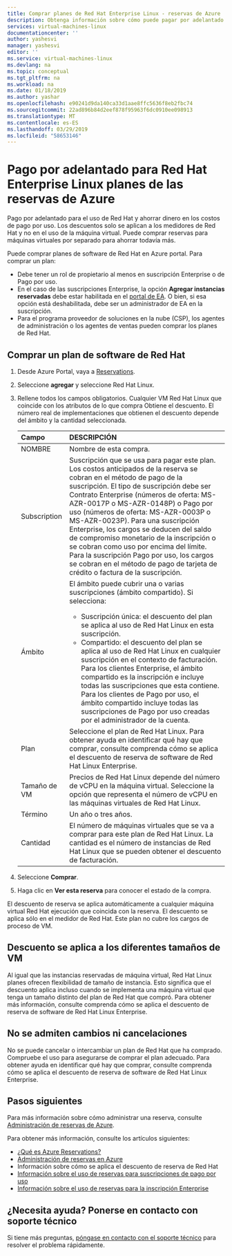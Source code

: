 ```yaml
---
title: Comprar planes de Red Hat Enterprise Linux - reservas de Azure | Microsoft Docs
description: Obtenga información sobre cómo puede pagar por adelantado para el uso de Red Hat y ahorrar dinero en los costos de pago por uso.
services: virtual-machines-linux
documentationcenter: ''
author: yashesvi
manager: yashesvi
editor: ''
ms.service: virtual-machines-linux
ms.devlang: na
ms.topic: conceptual
ms.tgt_pltfrm: na
ms.workload: na
ms.date: 01/18/2019
ms.author: yashar
ms.openlocfilehash: e90241d9da140ca33d1aae8ffc5636f8eb2fbc74
ms.sourcegitcommit: 22ad896b84d2eef878f95963f6dc0910ee098913
ms.translationtype: MT
ms.contentlocale: es-ES
ms.lasthandoff: 03/29/2019
ms.locfileid: "58653146"
---
```

# <a name="prepay-for-red-hat-enterprise-linux-plans-from-azure-reservations"></a>Pago por adelantado para Red Hat Enterprise Linux planes de las reservas de Azure

Pago por adelantado para el uso de Red Hat y ahorrar dinero en los costos de pago por uso. Los descuentos solo se aplican a los medidores de Red Hat y no en el uso de la máquina virtual. Puede comprar reservas para máquinas virtuales por separado para ahorrar todavía más.

Puede comprar planes de software de Red Hat en Azure portal. Para comprar un plan:

- Debe tener un rol de propietario al menos en suscripción Enterprise o de Pago por uso.
- En el caso de las suscripciones Enterprise, la opción **Agregar instancias reservadas** debe estar habilitada en el [portal de EA](https://ea.azure.com). O bien, si esa opción está deshabilitada, debe ser un administrador de EA en la suscripción.
- Para el programa proveedor de soluciones en la nube (CSP), los agentes de administración o los agentes de ventas pueden comprar los planes de Red Hat.

## <a name="buy-a-red-hat-software-plan"></a>Comprar un plan de software de Red Hat

1. Desde Azure Portal, vaya a [Reservations](https://portal.azure.com/#blade/Microsoft_Azure_Reservations/ReservationsBrowseBlade).
1. Seleccione **agregar** y seleccione Red Hat Linux.
1. Rellene todos los campos obligatorios. Cualquier VM Red Hat Linux que coincide con los atributos de lo que compra Obtiene el descuento. El número real de implementaciones que obtienen el descuento depende del ámbito y la cantidad seleccionada.

    | Campo      | DESCRIPCIÓN|
    |:------------|:--------------|
    |NOMBRE        |Nombre de esta compra.|
    |Subscription|Suscripción que se usa para pagar este plan. Los costos anticipados de la reserva se cobran en el método de pago de la suscripción. El tipo de suscripción debe ser Contrato Enterprise (números de oferta: MS-AZR-0017P o MS-AZR-0148P) o Pago por uso (números de oferta: MS-AZR-0003P o MS-AZR-0023P). Para una suscripción Enterprise, los cargos se deducen del saldo de compromiso monetario de la inscripción o se cobran como uso por encima del límite. Para la suscripción Pago por uso, los cargos se cobran en el método de pago de tarjeta de crédito o factura de la suscripción.|
    |Ámbito       |El ámbito puede cubrir una o varias suscripciones (ámbito compartido). Si selecciona: <ul><li>Suscripción única: el descuento del plan se aplica al uso de Red Hat Linux en esta suscripción. </li><li>Compartido: el descuento del plan se aplica al uso de Red Hat Linux en cualquier suscripción en el contexto de facturación. Para los clientes Enterprise, el ámbito compartido es la inscripción e incluye todas las suscripciones que esta contiene. Para los clientes de Pago por uso, el ámbito compartido incluye todas las suscripciones de Pago por uso creadas por el administrador de la cuenta.</li></ul>|
    |Plan     |Seleccione el plan de Red Hat Linux. Para obtener ayuda en identificar qué hay que comprar, consulte comprenda cómo se aplica el descuento de reserva de software de Red Hat Linux Enterprise.|
    |Tamaño de VM     |Precios de Red Hat Linux depende del número de vCPU en la máquina virtual. Seleccione la opción que representa el número de vCPU en las máquinas virtuales de Red Hat Linux.|
    |Término        |Un año o tres años.|
    |Cantidad    |El número de máquinas virtuales que se va a comprar para este plan de Red Hat Linux. La cantidad es el número de instancias de Red Hat Linux que se pueden obtener el descuento de facturación.|
1. Seleccione **Comprar**.
1. Haga clic en **Ver esta reserva** para conocer el estado de la compra.

El descuento de reserva se aplica automáticamente a cualquier máquina virtual Red Hat ejecución que coincida con la reserva. El descuento se aplica sólo en el medidor de Red Hat. Este plan no cubre los cargos de proceso de VM.

## <a name="discount-applies-to-different-vm-sizes"></a>Descuento se aplica a los diferentes tamaños de VM

Al igual que las instancias reservadas de máquina virtual, Red Hat Linux planes ofrecen flexibilidad de tamaño de instancia. Esto significa que el descuento aplica incluso cuando se implementa una máquina virtual que tenga un tamaño distinto del plan de Red Hat que compró. Para obtener más información, consulte comprenda cómo se aplica el descuento de reserva de software de Red Hat Linux Enterprise.

## <a name="cancellation-and-exchanges-not-allowed"></a>No se admiten cambios ni cancelaciones

No se puede cancelar o intercambiar un plan de Red Hat que ha comprado. Compruebe el uso para asegurarse de comprar el plan adecuado. Para obtener ayuda en identificar qué hay que comprar, consulte comprenda cómo se aplica el descuento de reserva de software de Red Hat Linux Enterprise.

## <a name="next-steps"></a>Pasos siguientes

Para más información sobre cómo administrar una reserva, consulte [Administración de reservas de Azure](../../billing/billing-manage-reserved-vm-instance.md).

Para obtener más información, consulte los artículos siguientes:

- [¿Qué es Azure Reservations?](../../billing/billing-save-compute-costs-reservations.md)
- [Administración de reservas en Azure](../../billing/billing-manage-reserved-vm-instance.md)
- Información sobre cómo se aplica el descuento de reserva de Red Hat
- [Información sobre el uso de reservas para suscripciones de pago por uso](../../billing/billing-understand-reserved-instance-usage.md)
- [Información sobre el uso de reservas para la inscripción Enterprise](../../billing/billing-understand-reserved-instance-usage-ea.md)

## <a name="need-help-contact-support"></a>¿Necesita ayuda? Ponerse en contacto con soporte técnico

Si tiene más preguntas, [póngase en contacto con el soporte técnico](https://portal.azure.com/?#blade/Microsoft_Azure_Support/HelpAndSupportBlade) para resolver el problema rápidamente.